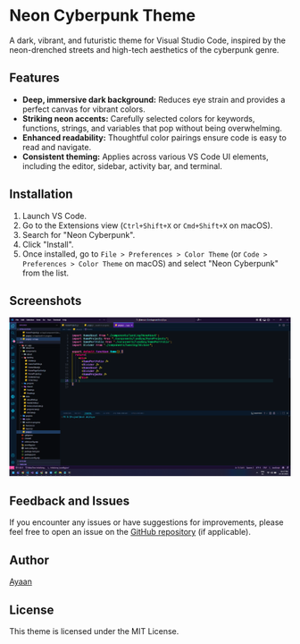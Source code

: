 # Neon Cyberpunk Theme

A dark, vibrant, and futuristic theme for Visual Studio Code, inspired by the neon-drenched streets and high-tech aesthetics of the cyberpunk genre.

## Features

- **Deep, immersive dark background:** Reduces eye strain and provides a perfect canvas for vibrant colors.
- **Striking neon accents:** Carefully selected colors for keywords, functions, strings, and variables that pop without being overwhelming.
- **Enhanced readability:** Thoughtful color pairings ensure code is easy to read and navigate.
- **Consistent theming:** Applies across various VS Code UI elements, including the editor, sidebar, activity bar, and terminal.

## Installation

1.  Launch VS Code.
2.  Go to the Extensions view (`Ctrl+Shift+X` or `Cmd+Shift+X` on macOS).
3.  Search for "Neon Cyberpunk".
4.  Click "Install".
5.  Once installed, go to `File > Preferences > Color Theme` (or `Code > Preferences > Color Theme` on macOS) and select "Neon Cyberpunk" from the list.

## Screenshots

![Editor Screenshot](./screenshots/Screenshot1.png)

## Feedback and Issues

If you encounter any issues or have suggestions for improvements, please feel free to open an issue on the [GitHub repository](https://github.com/Ayaan/neon-cyberpunk/issues) (if applicable).

## Author

[Ayaan](https://aiyu.me)

## License

This theme is licensed under the MIT License.